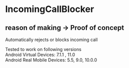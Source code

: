 # IncomingCallBlocker
## reason of making -> Proof of concept
<p>Automatically rejects or blocks incoming call</p>
Tested to work on following versions<br>
Android Virtual Devices: 7.1.1 , 11.0<br>
Android Real Mobile Devices: 5.5, 9.0, 10.0.0<br>

